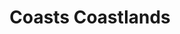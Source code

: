 ---
title: Coasts Coastlands
longTitle: 'Coasts, Coastlands'
tags:
- gccommon
historyNote:
- "Coasts replaces Coastlands as preferred term in Oc"
---